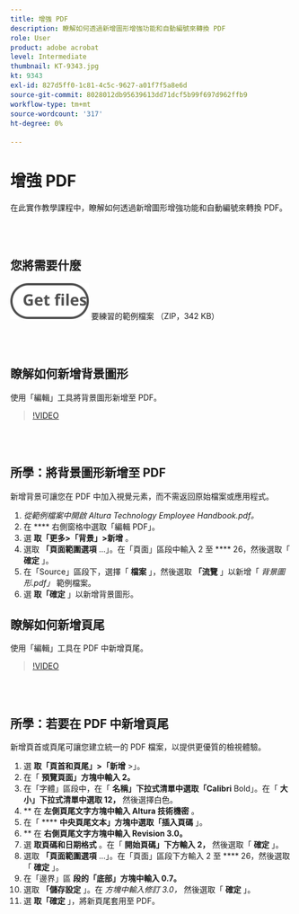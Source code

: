 ```yaml
---
title: 增強 PDF
description: 瞭解如何透過新增圖形增強功能和自動編號來轉換 PDF
role: User
product: adobe acrobat
level: Intermediate
thumbnail: KT-9343.jpg
kt: 9343
exl-id: 827d5ff0-1c81-4c5c-9627-a01f7f5a8e6d
source-git-commit: 8028012db95639613dd71dcf5b99f697d962ffb9
workflow-type: tm+mt
source-wordcount: '317'
ht-degree: 0%

---
```


# 增強 PDF

在此實作教學課程中，瞭解如何透過新增圖形增強功能和自動編號來轉換 PDF。

<br> 

## 您將需要什麼

[![取得檔案 ](../assets/Getfiles.svg)](../assets/Enhance.zip)
要練習的範例檔案 （ZIP，342 KB）

<br> 

## 瞭解如何新增背景圖形

使用「編輯」工具將背景圖形新增至 PDF。

>[!VIDEO](https://video.tv.adobe.com/v/338746?hidetitle=true)

<br> 

## 所學：將背景圖形新增至 PDF

新增背景可讓您在 PDF 中加入視覺元素，而不需返回原始檔案或應用程式。

1. *從範例檔案中開啟 Altura Technology Employee Handbook.pdf。*
1. 在 **** 右側窗格中選取「編輯 PDF」。
1. 選 **取「更多>「背景」>新增** 。
1. 選取 **「頁面範圍選項** ...」。在「頁面」區段中輸入 2 至 **** 26，然後選取「 **確定** 」。
1. 在「Source」區段下，選擇「 **檔案** 」，然後選取 **「流覽** 」以新增「 *背景圖形.pdf」* 範例檔案。
1. 選 **取「確定** 」以新增背景圖形。

## 瞭解如何新增頁尾

使用「編輯」工具在 PDF 中新增頁尾。

>[!VIDEO](https://video.tv.adobe.com/v/338745?hidetitle=true)

<br> 

## 所學：若要在 PDF 中新增頁尾

新增頁首或頁尾可讓您建立統一的 PDF 檔案，以提供更優質的檢視體驗。

1. 選 **取「頁首和頁尾」>「新增** >」。
1. 在「 **預覽頁面」方塊中輸入 2。**
1. 在「字體」區段中，在「 **名稱」下拉式清單中選取「Calibri** Bold」。在「 **大小」下拉式清單中選取 12，** 然後選擇白色。
1. ** 在 **左側頁尾文字方塊中輸入 Altura 技術機密** 。
1. 在「 **** **中央頁尾文本」方塊中選取「插入頁碼** 」。
1. ** 在 **右側頁尾文字方塊中輸入 Revision 3.0。**
1. 選 **取頁碼和日期格式** 。在「 **開始頁碼」下方輸入 2，** 然後選取「 **確定** 」。
1. 選取 **「頁面範圍選項** ...」。在「頁面」區段下方輸入 2 至 **** 26，然後選取「 **確定** 」。
1. 在「邊界」區 **段的「底部」方塊中輸入 0.7。**
1. 選取 **「儲存設定** 」。在 *方塊中輸入修訂 3.0，* 然後選取「 **確定** 」。
1. 選 **取「確定** 」，將新頁尾套用至 PDF。
